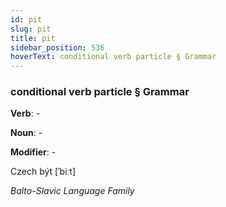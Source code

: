 ```yaml
---
id: pit
slug: pit
title: pit
sidebar_position: 536
hoverText: conditional verb particle § Grammar
---
```


### conditional verb particle § Grammar

**Verb**: -

**Noun**: -

**Modifier**: -

Czech být [ˈbiːt]

*Balto-Slavic Language Family*